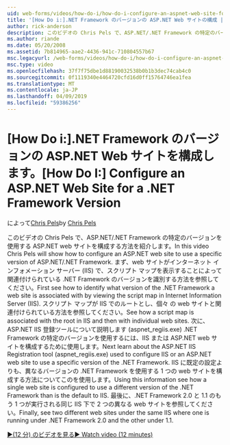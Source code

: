 ```yaml
---
uid: web-forms/videos/how-do-i/how-do-i-configure-an-aspnet-web-site-for-a-net-framework-version
title: '[How Do i:].NET Framework のバージョンの ASP.NET Web サイトの構成 |Microsoft Docs'
author: rick-anderson
description: このビデオの Chris Pels で、ASP.NET/.NET Framework の特定のバージョンを使用する ASP.NET web サイトを構成する方法を紹介します。 最初にどのような v を識別する方法を参照してください.
ms.author: riande
ms.date: 05/20/2008
ms.assetid: 7b814965-aae2-4436-941c-710804557b67
msc.legacyurl: /web-forms/videos/how-do-i/how-do-i-configure-an-aspnet-web-site-for-a-net-framework-version
msc.type: video
ms.openlocfilehash: 37f7f75dbe1d88190032538b0b1b3dec74cab4c0
ms.sourcegitcommit: 0f1119340e4464720cfd16d0ff15764746ea1fea
ms.translationtype: MT
ms.contentlocale: ja-JP
ms.lasthandoff: 04/09/2019
ms.locfileid: "59386256"
---
```

# <a name="how-do-i-configure-an-aspnet-web-site-for-a-net-framework-version"></a><span data-ttu-id="00a16-104">[How Do i:].NET Framework のバージョンの ASP.NET Web サイトを構成します。</span><span class="sxs-lookup"><span data-stu-id="00a16-104">[How Do I:] Configure an ASP.NET Web Site for a .NET Framework Version</span></span>

<span data-ttu-id="00a16-105">によって[Chris Pels](https://twitter.com/chrispels)</span><span class="sxs-lookup"><span data-stu-id="00a16-105">by [Chris Pels](https://twitter.com/chrispels)</span></span>

<span data-ttu-id="00a16-106">このビデオの Chris Pels で、ASP.NET/.NET Framework の特定のバージョンを使用する ASP.NET web サイトを構成する方法を紹介します。</span><span class="sxs-lookup"><span data-stu-id="00a16-106">In this video Chris Pels will show how to configure an ASP.NET web site to use a specific version of ASP.NET/.NET Framework.</span></span> <span data-ttu-id="00a16-107">まず、web サイトがインターネット インフォメーション サーバー (IIS) で、スクリプト マップを表示することによって関連付けられている .NET Framework のバージョンを識別する方法を参照してください。</span><span class="sxs-lookup"><span data-stu-id="00a16-107">First see how to identify what version of the .NET Framework a web site is associated with by viewing the script map in Internet Information Server (IIS).</span></span> <span data-ttu-id="00a16-108">スクリプト マップが IIS でのルートとし、個々 の web サイトと関連付けられている方法を参照してください。</span><span class="sxs-lookup"><span data-stu-id="00a16-108">See how a script map is associated with the root in IIS and then with individual web sites.</span></span> <span data-ttu-id="00a16-109">次に、ASP.NET IIS 登録ツールについて説明します (aspnet\_regiis.exe) .NET Framework の特定のバージョンを使用するには、IIS または ASP.NET web サイトを構成するために使用します。</span><span class="sxs-lookup"><span data-stu-id="00a16-109">Next learn about the ASP.NET IIS Registration tool (aspnet\_regiis.exe) used to configure IIS or an ASP.NET web site to use a specific version of the .NET Framework.</span></span> <span data-ttu-id="00a16-110">IIS に既定の設定よりも、異なるバージョンの .NET Framework を使用する 1 つの web サイトを構成する方法についてこのを使用します。</span><span class="sxs-lookup"><span data-stu-id="00a16-110">Using this information see how a single web site is configured to use a different version of the .NET Framework than is the default to IIS.</span></span> <span data-ttu-id="00a16-111">最後に、.NET Framework 2.0 と 1.1 のもう 1 つが実行される同じ IIS 下で 2 つの異なる web サイトを参照してください。</span><span class="sxs-lookup"><span data-stu-id="00a16-111">Finally, see two different web sites under the same IIS where one is running under .NET Framework 2.0 and the other under 1.1.</span></span>

[<span data-ttu-id="00a16-112">&#9654;(12 分) のビデオを見る</span><span class="sxs-lookup"><span data-stu-id="00a16-112">&#9654; Watch video (12 minutes)</span></span>](https://channel9.msdn.com/Blogs/ASP-NET-Site-Videos/how-do-i-configure-an-aspnet-web-site-for-a-net-framework-version)
